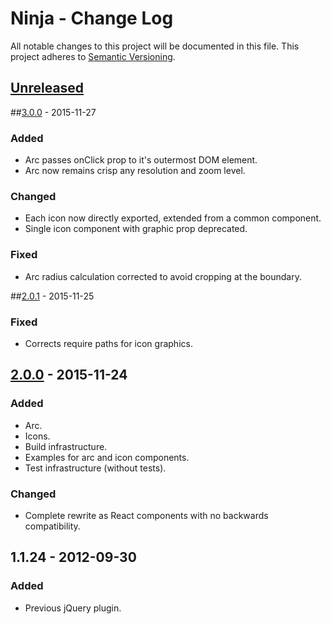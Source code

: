 # Ninja - Change Log
All notable changes to this project will be documented in this file.
This project adheres to [Semantic Versioning](http://semver.org/).

## [Unreleased]

##[3.0.0] - 2015-11-27
### Added
- Arc passes onClick prop to it's outermost DOM element.
- Arc now remains crisp any resolution and zoom level.

### Changed
- Each icon now directly exported, extended from a common component.
- Single icon component with graphic prop deprecated.

### Fixed
- Arc radius calculation corrected to avoid cropping at the boundary.

##[2.0.1] - 2015-11-25
### Fixed
- Corrects require paths for icon graphics.

## [2.0.0] - 2015-11-24
### Added
- Arc.
- Icons.
- Build infrastructure.
- Examples for arc and icon components.
- Test infrastructure (without tests).

### Changed
- Complete rewrite as React components with no backwards compatibility.

## 1.1.24 - 2012-09-30
### Added
- Previous jQuery plugin.

[Unreleased]: https://github.com/ninja/ruto/compare/develop...3.0.0
[3.0.0]: https://github.com/ninja/ruto/compare/3.0.0...2.0.1
[2.0.1]: https://github.com/ninja/ruto/compare/2.0.1...2.0.0
[2.0.0]: https://github.com/ninja/ruto/compare/2.0.0
